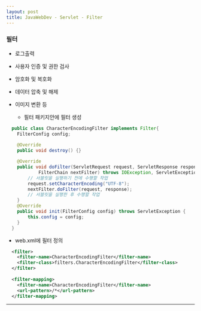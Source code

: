 ```yaml
---
layout: post
title: JavaWebDev - Servlet - Filter
---
```


### 필터

  - 로그출력

  - 사용자 인증 및 권한 검사

  - 암호화 및 복호화

  - 데이터 압축 및 해제

  - 이미지 변환 등

    - 필터 패키지안에 필터 생성
    
```java
  public class CharacterEncodingFilter implements Filter{
	FilterConfig config;
	
	@Override
	public void destroy() {}

	@Override
	public void doFilter(ServletRequest request, ServletResponse response,
			FilterChain nextFilter) throws IOException, ServletException {
		// 서블릿을 실행하기 전에 수행할 작업
		request.setCharacterEncoding("UTF-8");
		nextFilter.doFilter(request, response);
		// 서블릿을 실행한 후 수행할 작업
	}
	@Override
	public void init(FilterConfig config) throws ServletException {
		this.config = config;
	}
  }
```
  - web.xml에 필터 정의
  
```xml
  <filter>
	<filter-name>CharacterEncodingFilter</filter-name>
	<filter-class>filters.CharacterEncodingFilter</filter-class>
  </filter>
	
  <filter-mapping>
	<filter-name>CharacterEncodingFilter</filter-name>
	<url-pattern>/*</url-pattern>
  </filter-mapping>
```
---
